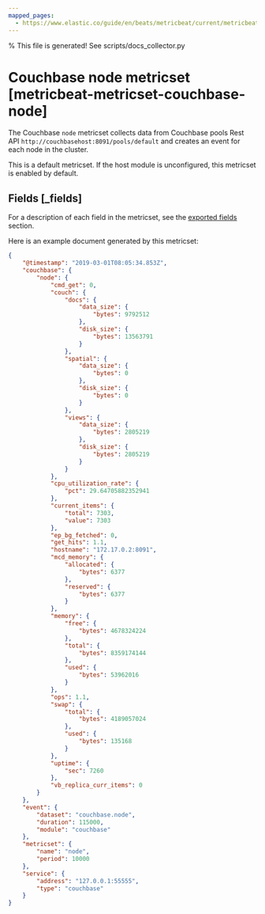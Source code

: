 ```yaml
---
mapped_pages:
  - https://www.elastic.co/guide/en/beats/metricbeat/current/metricbeat-metricset-couchbase-node.html
---
```


% This file is generated! See scripts/docs_collector.py

# Couchbase node metricset [metricbeat-metricset-couchbase-node]

The Couchbase `node` metricset collects data from Couchbase pools Rest API `http://couchbasehost:8091/pools/default` and creates an event for each node in the cluster.

This is a default metricset. If the host module is unconfigured, this metricset is enabled by default.

## Fields [_fields]

For a description of each field in the metricset, see the [exported fields](/reference/metricbeat/exported-fields-couchbase.md) section.

Here is an example document generated by this metricset:

```json
{
    "@timestamp": "2019-03-01T08:05:34.853Z",
    "couchbase": {
        "node": {
            "cmd_get": 0,
            "couch": {
                "docs": {
                    "data_size": {
                        "bytes": 9792512
                    },
                    "disk_size": {
                        "bytes": 13563791
                    }
                },
                "spatial": {
                    "data_size": {
                        "bytes": 0
                    },
                    "disk_size": {
                        "bytes": 0
                    }
                },
                "views": {
                    "data_size": {
                        "bytes": 2805219
                    },
                    "disk_size": {
                        "bytes": 2805219
                    }
                }
            },
            "cpu_utilization_rate": {
                "pct": 29.64705882352941
            },
            "current_items": {
                "total": 7303,
                "value": 7303
            },
            "ep_bg_fetched": 0,
            "get_hits": 1.1,
            "hostname": "172.17.0.2:8091",
            "mcd_memory": {
                "allocated": {
                    "bytes": 6377
                },
                "reserved": {
                    "bytes": 6377
                }
            },
            "memory": {
                "free": {
                    "bytes": 4678324224
                },
                "total": {
                    "bytes": 8359174144
                },
                "used": {
                    "bytes": 53962016
                }
            },
            "ops": 1.1,
            "swap": {
                "total": {
                    "bytes": 4189057024
                },
                "used": {
                    "bytes": 135168
                }
            },
            "uptime": {
                "sec": 7260
            },
            "vb_replica_curr_items": 0
        }
    },
    "event": {
        "dataset": "couchbase.node",
        "duration": 115000,
        "module": "couchbase"
    },
    "metricset": {
        "name": "node",
        "period": 10000
    },
    "service": {
        "address": "127.0.0.1:55555",
        "type": "couchbase"
    }
}
```
